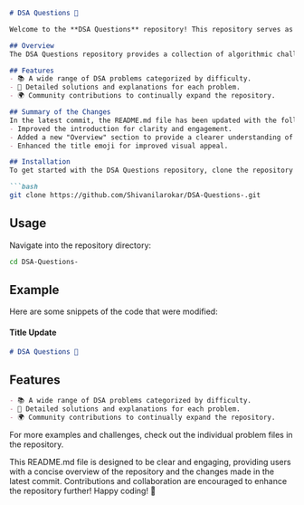 ```markdown
# DSA Questions 🤖

Welcome to the **DSA Questions** repository! This repository serves as a comprehensive collection of algorithmic challenges that enhance your understanding and application of data structures and algorithms. It is a valuable resource for anyone looking to improve their coding skills and prepare for technical interviews.

## Overview
The DSA Questions repository provides a collection of algorithmic challenges that are designed to boost your problem-solving skills in data structures and algorithms.

## Features
- 📚 A wide range of DSA problems categorized by difficulty.
- 📝 Detailed solutions and explanations for each problem.
- 🌍 Community contributions to continually expand the repository.

## Summary of the Changes
In the latest commit, the README.md file has been updated with the following enhancements:
- Improved the introduction for clarity and engagement.
- Added a new "Overview" section to provide a clearer understanding of the repository's purpose.
- Enhanced the title emoji for improved visual appeal.

## Installation
To get started with the DSA Questions repository, clone the repository to your local machine:

```bash
git clone https://github.com/Shivanilarokar/DSA-Questions-.git
```

## Usage
Navigate into the repository directory:

```bash
cd DSA-Questions-
```

## Example
Here are some snippets of the code that were modified:

#### Title Update
```markdown
# DSA Questions 🤖
```

## Features
```markdown
- 📚 A wide range of DSA problems categorized by difficulty.
- 📝 Detailed solutions and explanations for each problem.
- 🌍 Community contributions to continually expand the repository.
```

For more examples and challenges, check out the individual problem files in the repository.

This README.md file is designed to be clear and engaging, providing users with a concise overview of the repository and the changes made in the latest commit. Contributions and collaboration are encouraged to enhance the repository further! Happy coding! 🚀
```